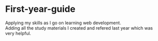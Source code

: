# First-year-guide
Applying my skills as I go on learning web development.
<br/>
Adding all the study materials I created and refered last year which was very helpful.
